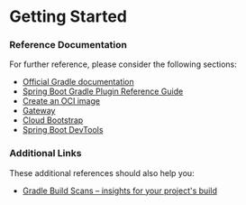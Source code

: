 # Getting Started

### Reference Documentation
For further reference, please consider the following sections:

* [Official Gradle documentation](https://docs.gradle.org)
* [Spring Boot Gradle Plugin Reference Guide](https://docs.spring.io/spring-boot/3.4.5/gradle-plugin)
* [Create an OCI image](https://docs.spring.io/spring-boot/3.4.5/gradle-plugin/packaging-oci-image.html)
* [Gateway](https://docs.spring.io/spring-cloud-gateway/reference/spring-cloud-gateway-server-mvc.html)
* [Cloud Bootstrap](https://docs.spring.io/spring-cloud-commons/reference/spring-cloud-commons/application-context-services.html)
* [Spring Boot DevTools](https://docs.spring.io/spring-boot/3.4.5/reference/using/devtools.html)

### Additional Links
These additional references should also help you:

* [Gradle Build Scans – insights for your project's build](https://scans.gradle.com#gradle)

